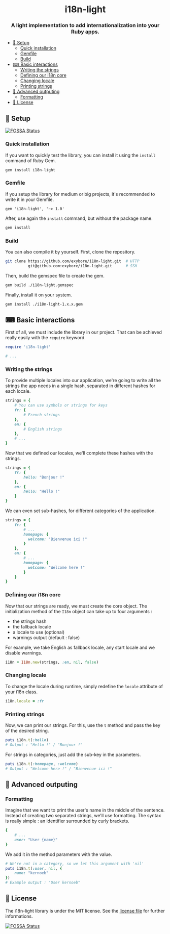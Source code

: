 <div align="center">
    <h1>i18n-light</h1>
    <h3>A light implementation to add internationalization into your Ruby apps.</h3>
</div>

- [🔧 Setup](#-setup)
  - [Quick installation](#quick-installation)
  - [Gemfile](#gemfile)
  - [Build](#build)
- [⌨ Basic interactions](#-basic-interactions)
  - [Writing the strings](#writing-the-strings)
  - [Defining our i18n core](#defining-our-i18n-core)
  - [Changing locale](#changing-locale)
  - [Printing strings](#printing-strings)
- [💾 Advanced outputing](#-advanced-outputing)
  - [Formatting](#formatting)
- [🔐 License](#-license)

## 🔧 Setup
[![FOSSA Status](https://app.fossa.io/api/projects/git%2Bgithub.com%2Fexybore%2Fi18n-light.svg?type=shield)](https://app.fossa.io/projects/git%2Bgithub.com%2Fexybore%2Fi18n-light?ref=badge_shield)


### Quick installation

If you want to quickly test the library, you can install it using the `install` command of Ruby Gem.

```bash
gem install i18n-light
```

### Gemfile

If you setup the library for medium or big projects, it's recommended to write it in your Gemfile.

```gemfile
gem 'i18n-light', '~> 1.0'
```

After, use again the `install` command, but without the package name.

```bash
gem install
```

### Build

You can also compile it by yourself. First, clone the repository.

```bash
git clone https://github.com/exybore/i18n-light.git  # HTTP
          git@github.com:exybore/i18n-light.git      # SSH
```

Then, build the gemspec file to create the gem.

```bash
gem build ./i18n-light.gemspec
```

Finally, install it on your system.

```bash
gem install ./i18n-light-1.x.x.gem
```

## ⌨ Basic interactions

First of all, we must include the library in our project. That can be achieved really easily with the `require` keyword.

```ruby
require 'i18n-light'

# ...
```

### Writing the strings

To provide multiple locales into our application, we're going to write all the strings the app needs in a single hash, separated in different hashes for each locale.

```ruby
strings = {
    # You can use symbols or strings for keys
    fr: {
        # French strings
    },
    en: {
        # English strings
    },
    # ...
}
```

Now that we defined our locales, we'll complete these hashes with the strings.

```ruby
strings = {
    fr: {
        hello: "Bonjour !"
    },
    en: {
        hello: "Hello !"
    }
}
```

We can even set sub-hashes, for different categories of the application.

```ruby
strings = {
    fr: {
        # ...
        homepage: {
          welcome: "Bienvenue ici !"
        }
    },
    en: {
        # ...
        homepage: {
          welcome: "Welcome here !"
        }
    }
}
```

### Defining our i18n core

Now that our strings are ready, we must create the core object. The initialization method of the `I18n` object can take up to four arguments :

- the strings hash
- the fallback locale
- a locale to use (optional)
- warnings output (default : false)

For example, we take English as fallback locale, any start locale and we disable warnings.

```ruby
i18n = I18n.new(strings, :en, nil, false)
```

### Changing locale

To change the locale during runtime, simply redefine the `locale` attribute of your i18n class.

```ruby
i18n.locale = :fr
```

### Printing strings

Now, we can print our strings. For this, use the `t` method and pass the key of the desired string.

```ruby
puts i18n.t(:hello)
# Output : "Hello !" / "Bonjour !"
```

For strings in categories, just add the sub-key in the parameters.

```ruby
puts i18n.t(:homepage, :welcome)
# Output : "Welcome here !" / "Bienvenue ici !"
```

## 💾 Advanced outputing

### Formatting

Imagine that we want to print the user's name in the middle of the sentence. Instead of creating two separated strings, we'll use formatting. The syntax is really simple : an identifier surrounded by curly brackets.

```ruby
{
    # ...
    user: "User {name}"
}
```

We add it in the method parameters with the value.

```ruby
# We're not in a category, so we let this argument with 'nil'
puts i18n.t(:user, nil, {
    name: "kernoeb"
})
# Example output : "User kernoeb"
```

## 🔐 License

The i18n-light library is under the MIT license. See the [license file](LICENSE) for further informations.


[![FOSSA Status](https://app.fossa.io/api/projects/git%2Bgithub.com%2Fexybore%2Fi18n-light.svg?type=large)](https://app.fossa.io/projects/git%2Bgithub.com%2Fexybore%2Fi18n-light?ref=badge_large)